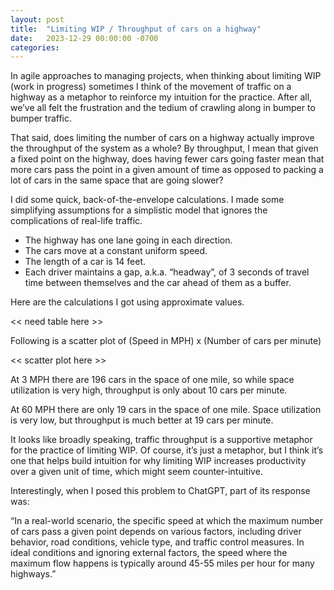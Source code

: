 ```yaml
---
layout: post
title:  "Limiting WIP / Throughput of cars on a highway"
date:   2023-12-29 00:00:00 -0700
categories: 
---
```

In agile approaches to managing projects, when thinking about limiting WIP (work in progress) sometimes I think of the movement of traffic on a highway as a metaphor to reinforce my intuition for the practice. After all, we’ve all felt the frustration and the tedium of crawling along in bumper to bumper traffic.

That said, does limiting the number of cars on a highway actually improve the throughput of the system as a whole? By throughput, I mean that given a fixed point on the highway, does having fewer cars going faster mean that more cars pass the point in a given amount of time as opposed to packing a lot of cars in the same space that are going slower?

I did some quick, back-of-the-envelope calculations. I made some simplifying assumptions for a simplistic model that ignores the complications of real-life traffic.

- The highway has one lane going in each direction.
- The cars move at a constant uniform speed.
- The length of a car is 14 feet.
- Each driver maintains a gap, a.k.a. “headway”, of 3 seconds of travel time between themselves and the car ahead of them as a buffer.

Here are the calculations I got using approximate values.

<< need table here >>

Following is a scatter plot of (Speed in MPH) x (Number of cars per minute)

<< scatter plot here >>

At 3 MPH there are 196 cars in the space of one mile, so while space utilization is very high, throughput is only about 10 cars per minute.

At 60 MPH there are only 19 cars in the space of one mile. Space utilization is very low, but throughput is much better at 19 cars per minute.

It looks like broadly speaking, traffic throughput is a supportive metaphor for the practice of limiting WIP. Of course, it’s just a metaphor, but I think it’s one that helps build intuition for why limiting WIP increases productivity over a given unit of time, which might seem counter-intuitive.

Interestingly, when I posed this problem to ChatGPT, part of its response was:

 “In a real-world scenario, the specific speed at which the maximum number of cars pass a given point depends on various factors, including driver behavior, road conditions, vehicle type, and traffic control measures. In ideal conditions and ignoring external factors, the speed where the maximum flow happens is typically around 45-55 miles per hour for many highways.”
